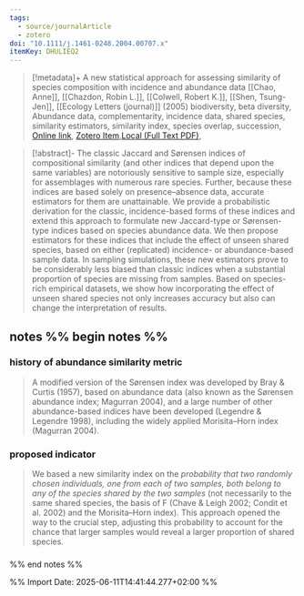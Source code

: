 ```yaml
---
tags:
  - source/journalArticle
  - zotero
doi: "10.1111/j.1461-0248.2004.00707.x"
itemKey: DHULIEQ2
---
```

>[!metadata]+
> A new statistical approach for assessing similarity of species composition with incidence and abundance data
> [[Chao, Anne]], [[Chazdon, Robin L.]], [[Colwell, Robert K.]], [[Shen, Tsung-Jen]], 
> [[Ecology Letters (journal)]] (2005)
> biodiversity, beta diversity, Abundance data, complementarity, incidence data, shared species, similarity estimators, similarity index, species overlap, succession, 
> [Online link](https://onlinelibrary.wiley.com/doi/abs/10.1111/j.1461-0248.2004.00707.x), [Zotero Item](zotero://select/library/items/DHULIEQ2),[Local (Full Text PDF)](file://C:/Users/aburg/Documents/references/zotero/storage/DEQXLHYS/Chao2005_newstatistical.pdf), 


>[!abstract]-
>The classic Jaccard and Sørensen indices of compositional similarity (and other indices that depend upon the same variables) are notoriously sensitive to sample size, especially for assemblages with numerous rare species. Further, because these indices are based solely on presence–absence data, accurate estimators for them are unattainable. We provide a probabilistic derivation for the classic, incidence-based forms of these indices and extend this approach to formulate new Jaccard-type or Sørensen-type indices based on species abundance data. We then propose estimators for these indices that include the effect of unseen shared species, based on either (replicated) incidence- or abundance-based sample data. In sampling simulations, these new estimators prove to be considerably less biased than classic indices when a substantial proportion of species are missing from samples. Based on species-rich empirical datasets, we show how incorporating the effect of unseen shared species not only increases accuracy but also can change the interpretation of results.

## notes %% begin notes %%
### history of abundance similarity metric
> A modified version of the Sørensen index was developed by Bray & Curtis (1957), based on abundance data (also known as the Sørensen abundance index; Magurran 2004), and a large number of other abundance-based indices have been developed (Legendre & Legendre 1998), including the widely applied Morisita–Horn index (Magurran 2004).
### proposed indicator
> We based a new similarity index on the *probability that two randomly chosen individuals, one from each of two samples, both belong to any of the species shared by the two samples* (not necessarily to the same shared species, the basis of F (Chave & Leigh 2002; Condit et al. 2002) and the Morisita–Horn index). This approach opened the way to the crucial step, adjusting this probability to account for the chance that larger samples would reveal a larger proportion of shared species. 
### 
%% end notes %%

%% Import Date: 2025-06-11T14:41:44.277+02:00 %%
